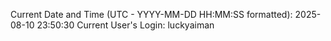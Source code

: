 Current Date and Time (UTC - YYYY-MM-DD HH:MM:SS formatted): 2025-08-10 23:50:30
Current User's Login: luckyaiman
